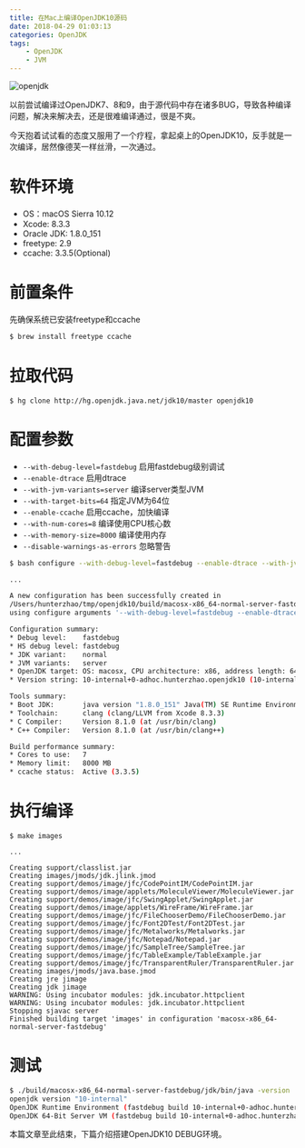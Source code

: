 ```yaml
---
title: 在Mac上编译OpenJDK10源码
date: 2018-04-29 01:03:13
categories: OpenJDK
tags:
    - OpenJDK
    - JVM
---
```


![openjdk](/images/post/2018/04/29/openjdk.jpg)

以前尝试编译过OpenJDK7、8和9，由于源代码中存在诸多BUG，导致各种编译问题，解决来解决去，还是很难编译通过，很是不爽。

今天抱着试试看的态度又服用了一个疗程，拿起桌上的OpenJDK10，反手就是一次编译，居然像德芙一样丝滑，一次通过。

<!-- more -->
# 软件环境
- OS：macOS Sierra 10.12
- Xcode: 8.3.3
- Oracle JDK: 1.8.0_151
- freetype: 2.9
- ccache: 3.3.5(Optional)

# 前置条件
先确保系统已安装freetype和ccache
```bash
$ brew install freetype ccache
```

# 拉取代码
```
$ hg clone http://hg.openjdk.java.net/jdk10/master openjdk10
```


# 配置参数

- `--with-debug-level=fastdebug` 启用fastdebug级别调试
- `--enable-dtrace` 启用dtrace
- `--with-jvm-variants=server` 编译server类型JVM
- `--with-target-bits=64` 指定JVM为64位
- `--enable-ccache` 启用ccache，加快编译
- `--with-num-cores=8` 编译使用CPU核心数
- `--with-memory-size=8000` 编译使用内存
- `--disable-warnings-as-errors` 忽略警告 

```bash
$ bash configure --with-debug-level=fastdebug --enable-dtrace --with-jvm-variants=server --with-target-bits=64 --enable-ccache --with-num-cores=8 --with-memory-size=8000  --disable-warnings-as-errors

...

A new configuration has been successfully created in
/Users/hunterzhao/tmp/openjdk10/build/macosx-x86_64-normal-server-fastdebug
using configure arguments '--with-debug-level=fastdebug --enable-dtrace --with-jvm-variants=server --with-target-bits=64 --enable-ccache --with-num-cores=8 --with-memory-size=8000 --disable-warnings-as-errors'.

Configuration summary:
* Debug level:    fastdebug
* HS debug level: fastdebug
* JDK variant:    normal
* JVM variants:   server
* OpenJDK target: OS: macosx, CPU architecture: x86, address length: 64
* Version string: 10-internal+0-adhoc.hunterzhao.openjdk10 (10-internal)

Tools summary:
* Boot JDK:       java version "1.8.0_151" Java(TM) SE Runtime Environment (build 1.8.0_151-b12) Java HotSpot(TM) 64-Bit Server VM (build 25.151-b12, mixed mode)  (at /Library/Java/JavaVirtualMachines/jdk1.8.0_151.jdk/Contents/Home)
* Toolchain:      clang (clang/LLVM from Xcode 8.3.3)
* C Compiler:     Version 8.1.0 (at /usr/bin/clang)
* C++ Compiler:   Version 8.1.0 (at /usr/bin/clang++)

Build performance summary:
* Cores to use:   7
* Memory limit:   8000 MB
* ccache status:  Active (3.3.5)
```




# 执行编译
```
$ make images

...

Creating support/classlist.jar
Creating images/jmods/jdk.jlink.jmod
Creating support/demos/image/jfc/CodePointIM/CodePointIM.jar
Creating support/demos/image/applets/MoleculeViewer/MoleculeViewer.jar
Creating support/demos/image/jfc/SwingApplet/SwingApplet.jar
Creating support/demos/image/applets/WireFrame/WireFrame.jar
Creating support/demos/image/jfc/FileChooserDemo/FileChooserDemo.jar
Creating support/demos/image/jfc/Font2DTest/Font2DTest.jar
Creating support/demos/image/jfc/Metalworks/Metalworks.jar
Creating support/demos/image/jfc/Notepad/Notepad.jar
Creating support/demos/image/jfc/SampleTree/SampleTree.jar
Creating support/demos/image/jfc/TableExample/TableExample.jar
Creating support/demos/image/jfc/TransparentRuler/TransparentRuler.jar
Creating images/jmods/java.base.jmod
Creating jre jimage
Creating jdk jimage
WARNING: Using incubator modules: jdk.incubator.httpclient
WARNING: Using incubator modules: jdk.incubator.httpclient
Stopping sjavac server
Finished building target 'images' in configuration 'macosx-x86_64-normal-server-fastdebug'
```


# 测试

```bash
$ ./build/macosx-x86_64-normal-server-fastdebug/jdk/bin/java -version
openjdk version "10-internal"
OpenJDK Runtime Environment (fastdebug build 10-internal+0-adhoc.hunterzhao.openjdk10)
OpenJDK 64-Bit Server VM (fastdebug build 10-internal+0-adhoc.hunterzhao.openjdk10, mixed mode)
```


本篇文章至此结束，下篇介绍搭建OpenJDK10 DEBUG环境。